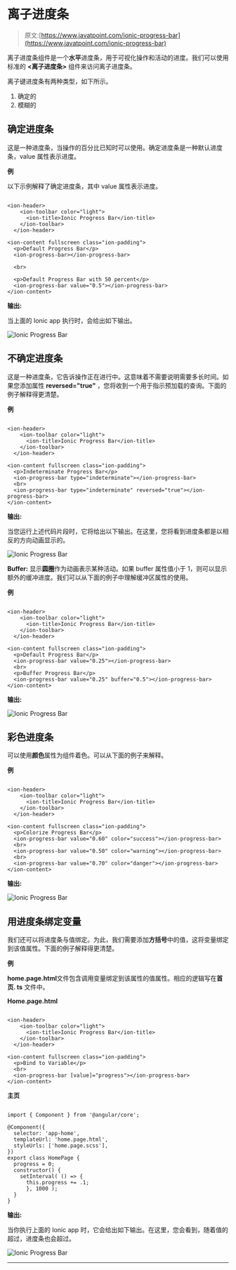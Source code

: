 # 离子进度条

> 原文:[https://www.javatpoint.com/ionic-progress-bar](https://www.javatpoint.com/ionic-progress-bar)

离子进度条组件是一个**水平**进度条，用于可视化操作和活动的进度。我们可以使用标准的 **<离子进度条>** 组件来访问离子进度条。

离子键进度条有两种类型，如下所示。

1.  确定的
2.  模糊的

## 确定进度条

这是一种进度条，当操作的百分比已知时可以使用。确定进度条是一种默认进度条，value 属性表示进度。

**例**

以下示例解释了确定进度条，其中 value 属性表示进度。

```

<ion-header>
    <ion-toolbar color="light">
      <ion-title>Ionic Progress Bar</ion-title>
    </ion-toolbar>
  </ion-header>

<ion-content fullscreen class="ion-padding">
  <p>Default Progress Bar</p>
  <ion-progress-bar></ion-progress-bar>

  <br>

  <p>Default Progress Bar with 50 percent</p>
  <ion-progress-bar value="0.5"></ion-progress-bar>
</ion-content>

```

**输出:**

当上面的 Ionic app 执行时，会给出如下输出。

![Ionic Progress Bar](../Images/183bbd19ed399e55b28a87a4c5e99ba4.png)

## 不确定进度条

这是一种进度条，它告诉操作正在进行中。这意味着不需要说明需要多长时间。如果您添加属性 **reversed="true"** ，您将收到一个用于指示预加载的查询。下面的例子解释得更清楚。

**例**

```

<ion-header>
    <ion-toolbar color="light">
      <ion-title>Ionic Progress Bar</ion-title>
    </ion-toolbar>
  </ion-header>

<ion-content fullscreen class="ion-padding">
  <p>Indeterminate Progress Bar</p>
  <ion-progress-bar type="indeterminate"></ion-progress-bar>
  <br>
  <ion-progress-bar type="indeterminate" reversed="true"></ion-progress-bar>
</ion-content>

```

**输出:**

当您运行上述代码片段时，它将给出以下输出。在这里，您将看到进度条都是以相反的方向动画显示的。

![Ionic Progress Bar](../Images/2000928e2f25612a8e8743540278783a.png)

**Buffer:** 显示**圆圈**作为动画表示某种活动。如果 buffer 属性值小于 1，则可以显示额外的缓冲进度。我们可以从下面的例子中理解缓冲区属性的使用。

**例**

```

<ion-header>
    <ion-toolbar color="light">
      <ion-title>Ionic Progress Bar</ion-title>
    </ion-toolbar>
  </ion-header>

<ion-content fullscreen class="ion-padding">
  <p>Default Progress Bar</p>
  <ion-progress-bar value="0.25"></ion-progress-bar>
  <br>
  <p>Buffer Progress Bar</p>
  <ion-progress-bar value="0.25" buffer="0.5"></ion-progress-bar>
</ion-content>

```

**输出:**

![Ionic Progress Bar](../Images/52fdb48e973bef28f6789402a3971c8c.png)

## 彩色进度条

可以使用**颜色**属性为<ion-progress-bar>组件着色。可以从下面的例子来解释。</ion-progress-bar>

**例**

```

<ion-header>
    <ion-toolbar color="light">
      <ion-title>Ionic Progress Bar</ion-title>
    </ion-toolbar>
  </ion-header>

<ion-content fullscreen class="ion-padding">
  <p>Colorize Progress Bar</p>
  <ion-progress-bar value="0.60" color="success"></ion-progress-bar>
  <br>
  <ion-progress-bar value="0.50" color="warning"></ion-progress-bar>
  <br>
  <ion-progress-bar value="0.70" color="danger"></ion-progress-bar>
</ion-content>

```

**输出:**

![Ionic Progress Bar](../Images/e223ae2af366b0c8a3208d1a3f0b8e49.png)

## 用进度条绑定变量

我们还可以将进度条与值绑定。为此，我们需要添加**方括号**中的值，这将变量绑定到该值属性。下面的例子解释得更清楚。

**例**

**home.page.html**文件包含调用变量绑定到该属性的值属性。相应的逻辑写在**首页. ts** 文件中。

**Home.page.html**

```

<ion-header>
    <ion-toolbar color="light">
      <ion-title>Ionic Progress Bar</ion-title>
    </ion-toolbar>
  </ion-header>

<ion-content fullscreen class="ion-padding">
  <p>Bind to Variable</p>
  <br>
  <ion-progress-bar [value]="progress"></ion-progress-bar>
</ion-content>

```

**主页**

```

import { Component } from '@angular/core';

@Component({
  selector: 'app-home',
  templateUrl: 'home.page.html',
  styleUrls: ['home.page.scss'],
})
export class HomePage {
  progress = 0;
  constructor() {
    setInterval( () => {
      this.progress += .1;
      }, 1000 );
  }
}

```

**输出:**

当你执行上面的 Ionic app 时，它会给出如下输出。在这里，您会看到，随着值的超过，进度条也会超过。

![Ionic Progress Bar](../Images/6a69b00370f389fa57441e932fb29f1a.png)

* * *